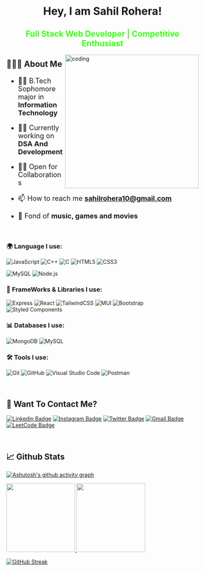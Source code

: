<!-- <img align="center" src="https://www.google.com/url?sa=i&url=https%3A%2F%2Fwww.angularminds.com%2Fblog%2Farticle%2Ftop-web-development-stack-for-developers.html&psig=AOvVaw2hHhLlOInaYreFo0hLtj5j&ust=1668086174941000&source=images&cd=vfe&ved=0CA0QjRxqGAoTCLiw7riXofsCFQAAAAAdAAAAABCkAw"> -->

<h1 align="center"> Hey, I am Sahil Rohera!</h1>
<!-- h -->
<span style="color:#39FF14"><h2 align="center" color="#39FF14"> Full Stack Web Developer | Competitive Enthusiast </h2></span>

<div>
<img align="right" alt="coding" width="350" src="https://octodex.github.com/images/daftpunktocat-thomas.gif">
</div>
<h2>

🙋🏻‍♂️ About Me

</h2>
<span style="font-size: 18px">
<p >

- 👨‍🎓 B.Tech Sophomore major in **Information Technology**

- 👨‍💻 Currently working on **DSA And Development**

- 🤝🏼 Open for Collaborations
 
-  📫 How to reach me **sahilrohera10@gmail.com**
 
- 🙂 Fond of **music, games and movies**



</p>
</span>
</br>

<h3>

🌍 Language I use:

</h3>

<p >
 
![JavaScript](https://img.shields.io/badge/JavaScript-F7DF1E?style=for-the-badge&logo=javascript&logoColor=black)
![C++](https://img.shields.io/badge/C%2B%2B-00599C?style=for-the-badge&logo=c%2B%2B&logoColor=white)
![C](https://img.shields.io/badge/C-00599C?style=for-the-badge&logo=c&logoColor=white)
![HTML5](https://img.shields.io/badge/HTML5-E34F26?style=for-the-badge&logo=html5&logoColor=white)
![CSS3](https://img.shields.io/badge/CSS3-1572B6?style=for-the-badge&logo=css3&logoColor=white)
<!-- ![SASS](https://img.shields.io/badge/SASS-hotpink.svg?style=for-the-badge&logo=SASS&logoColor=white) -->
![MySQL](https://img.shields.io/badge/MySQL-00000F?style=for-the-badge&logo=mysql&logoColor=white)
![Node.js](https://img.shields.io/badge/Node.js-43853D?style=for-the-badge&logo=node.js&logoColor=white)

 
<h3>

🦾 FrameWorks & Libraries I use:

</h3>
 
<p>
 

![Express](https://img.shields.io/badge/Express.js-white?style=for-the-badge&logo=express&logoColor=black)
![React](https://img.shields.io/badge/React-20232A?style=for-the-badge&logo=react&logoColor=61DAFB)
![TailwindCSS](https://img.shields.io/badge/tailwindcss-%2338B2AC.svg?style=for-the-badge&logo=tailwind-css&logoColor=white)
![MUI](https://img.shields.io/badge/MUI-%230081CB.svg?style=for-the-badge&logo=mui&logoColor=white)
![Bootstrap](https://img.shields.io/badge/Bootstrap-563D7C?style=for-the-badge&logo=bootstrap&logoColor=white)
![Styled Components](https://img.shields.io/badge/styled--components-DB7093?style=for-the-badge&logo=styled-components&logoColor=white)

</p>

<h3>

📊 Databases I use:

</h3>
<p>
 
![MongoDB](https://img.shields.io/badge/MongoDB-4EA94B?style=for-the-badge&logo=mongodb&logoColor=white)
![MySQL](https://img.shields.io/badge/mysql-%2300f.svg?style=for-the-badge&logo=mysql&logoColor=white)

</p>

<h3>

🛠️ Tools I use:

</h3>

![Git](https://img.shields.io/badge/-git-F1502F?style=for-the-badge&logo=git&logoColor=white)
![GitHub](https://img.shields.io/badge/github-%23121011.svg?style=for-the-badge&logo=github&logoColor=white)
![Visual Studio Code](https://img.shields.io/badge/Visual_Studio_Code-0078D4?style=for-the-badge&logo=visual%20studio%20code&logoColor=white)
![Postman](https://img.shields.io/badge/Postman-E95420?style=for-the-badge&logo=Postman&logoColor=white)


</p>
</br>
<h2>💬 Want To Contact Me? </h2>

<p >

[![Linkedin Badge](https://img.shields.io/badge/-Sahil_Rohera-blue?style=for-the-badge&logo=Linkedin&logoColor=white&link=https://www.linkedin.com/in/sahil-rohera-202939214/)](https://www.linkedin.com/in/sahil-rohera-202939214/)
[![Instagram Badge](https://img.shields.io/badge/-sahil_rohera-purple?style=for-the-badge&logo=instagram&logoColor=white&link=https://www.instagram.com/sahilrohera10/)](https://www.instagram.com/sahilrohera10/)
[![Twitter Badge](https://img.shields.io/badge/-sahilrohera10-blue?style=for-the-badge&logo=Twitter&logoColor=white&link=https://twitter.com/sahilrohera10)](https://twitter.com/sahilrohera10)
[![Gmail Badge](https://img.shields.io/badge/sahilrohera10@gmail.com-white?style=for-the-badge&logo=Gmail&logoColor=&link=mailto:sahilrohera10@gmail.com)](mailto:sahilrohera10@gmail.com)
[![LeetCode Badge](https://img.shields.io/badge/LeetCode-000000?style=for-the-badge&logo=LeetCode&logoColor=#d16c06&link=https://leetcode.com/SAHIL_ROHERA/)](https://leetcode.com/SAHIL_ROHERA/)

 </p>
</br>
<h2>📈 Github Stats</h2>

<p >
 
[![Ashutosh's github activity graph](https://activity-graph.herokuapp.com/graph?username=sahilrohera10&bg_color=090132&color=009dff&line=0287d9&point=ffffff&area=true&hide_border=true)](https://github.com/ashutosh00710/github-readme-activity-graph)


<a href="https://github.com/sahilrohera10">
  <img height="180em" src="https://github-readme-stats.vercel.app/api?username=sahilrohera10&show_icons=true&theme=algolia&include_all_commits=true&count_private=true"/>
  <img height="180em" src="https://github-readme-stats.vercel.app/api/top-langs/?username=sahilrohera10&theme=algolia&hide=c%2B%2B&layout=compact"/>
</a>
 
  [![GitHub Streak](https://streak-stats.demolab.com?user=sahilrohera10&theme=cobalt)](https://git.io/streak-stats)

</p>
